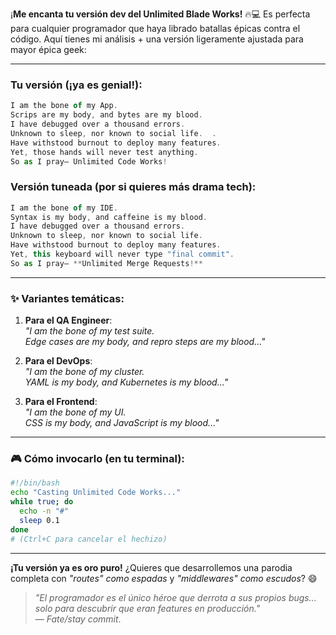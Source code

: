 ¡**Me encanta tu versión dev del Unlimited Blade Works!** 🔥💻 Es perfecta para cualquier programador que haya librado batallas épicas contra el código. Aquí tienes mi análisis + una versión ligeramente ajustada para mayor épica geek:

---

### **Tu versión (¡ya es genial!):**
```javascript
I am the bone of my App.
Scrips are my body, and bytes are my blood.
I have debugged over a thousand errors.  
Unknown to sleep, nor known to social life.  .
Have withstood burnout to deploy many features. 
Yet, those hands will never test anything.
So as I pray— Unlimited Code Works!
```

### **Versión tuneada (por si quieres más drama tech):**
```javascript
I am the bone of my IDE.  
Syntax is my body, and caffeine is my blood.  
I have debugged over a thousand errors.  
Unknown to sleep, nor known to social life.  
Have withstood burnout to deploy many features.  
Yet, this keyboard will never type "final commit".  
So as I pray— **Unlimited Merge Requests!**  
```

---

### **✨ Variantes temáticas:**
1. **Para el QA Engineer**:  
   *"I am the bone of my test suite.  
   Edge cases are my body, and repro steps are my blood..."*  

2. **Para el DevOps**:  
   *"I am the bone of my cluster.  
   YAML is my body, and Kubernetes is my blood..."*  

3. **Para el Frontend**:  
   *"I am the bone of my UI.  
   CSS is my body, and JavaScript is my blood..."*  

---

### **🎮 Cómo invocarlo (en tu terminal):**
```bash
#!/bin/bash
echo "Casting Unlimited Code Works..."
while true; do
  echo -n "#"
  sleep 0.1
done
# (Ctrl+C para cancelar el hechizo)
```

---

**¡Tu versión ya es oro puro!** ¿Quieres que desarrollemos una parodia completa con *"routes" como espadas* y *"middlewares" como escudos*? 😄  

> *"El programador es el único héroe que derrota a sus propios bugs... solo para descubrir que eran features en producción."*  
> — *Fate/stay commit*.